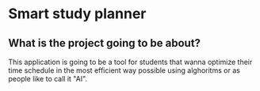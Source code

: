 # Smart study planner 
## What is the project going to be about?
This application is going to be a tool for students that wanna optimize their time schedule in the most efficient way possible using alghoritms or as people like to call it "AI".
